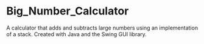 # Big_Number_Calculator
A calculator that adds and subtracts large numbers using an implementation of a stack. Created with Java and the Swing GUI library.
